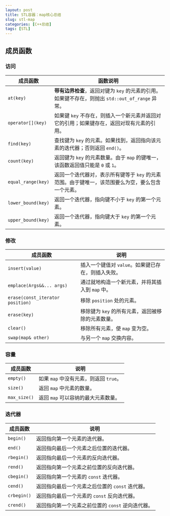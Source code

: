 ```yaml
---
layout: post
title: STL容器：map核心总结
slug: stl-map
categories: [C++总结]
tags: [STL]
---
```


## 成员函数

### **访问**

| 成员函数                           | 函数说明                                                     |
| ---------------------------------- | ------------------------------------------------------------ |
| `at(key)`          | **带有边界检查**，返回对键为 `key` 的元素的引用。如果键不存在，则抛出 `std::out_of_range` 异常。 |
| `operator[](key)`  | 如果键 `key` 不存在，则插入一个新元素并返回对它的引用；如果键存在，返回对现有元素的引用。 |
| `find(key)`        | 查找键为 `key` 的元素。如果找到，返回指向该元素的迭代器；否则返回 `end()`。 |
| `count(key)`       | 返回键为 `key` 的元素数量。由于 `map` 的键唯一，该函数返回值只能是 `0` 或 `1`。 |
| `equal_range(key)` | 返回一个迭代器对，表示所有键等于 `key` 的元素范围。由于键唯一，该范围要么为空，要么包含一个元素。 |
| `lower_bound(key)` | 返回一个迭代器，指向键不小于 `key` 的第一个元素。            |
| `upper_bound(key)` | 返回一个迭代器，指向键大于 `key` 的第一个元素。              |

### **修改**

| 成员函数                          | 说明                                               |
| --------------------------------- | -------------------------------------------------- |
| `insert(value)` | 插入一个键值对 `value`。如果键已存在，则插入失败。 |
| `emplace(Args&&... args)`         | 通过就地构造一个新元素，并将其插入到 `map` 中。    |
| `erase(const_iterator position)`  | 移除 `position` 处的元素。                         |
| `erase(key)`      | 移除键为 `key` 的所有元素，返回被移除的元素数量。  |
| `clear()`                         | 移除所有元素，使 `map` 变为空。                    |
| `swap(map& other)`                | 与另一个 `map` 交换内容。                          |

### **容量**

| 成员函数     | 说明                                   |
| ------------ | -------------------------------------- |
| `empty()`    | 如果 `map` 中没有元素，则返回 `true`。 |
| `size()`     | 返回 `map` 中元素的数量。              |
| `max_size()` | 返回 `map` 可以容纳的最大元素数量。    |

### **迭代器**

| 成员函数    | 说明                                              |
| ----------- | ------------------------------------------------- |
| `begin()`   | 返回指向第一个元素的迭代器。                      |
| `end()`     | 返回指向最后一个元素之后位置的迭代器。            |
| `rbegin()`  | 返回指向最后一个元素的反向迭代器。                |
| `rend()`    | 返回指向第一个元素之前位置的反向迭代器。          |
| `cbegin()`  | 返回指向第一个元素的 `const` 迭代器。             |
| `cend()`    | 返回指向最后一个元素之后位置的 `const` 迭代器。   |
| `crbegin()` | 返回指向最后一个元素的 `const` 反向迭代器。       |
| `crend()`   | 返回指向第一个元素之前位置的 `const` 逆向迭代器。 |
